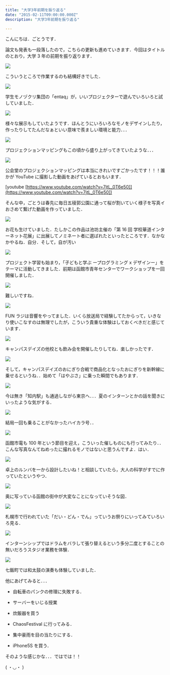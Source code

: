 ```yaml
---
title: "大学3年前期を振り返る"
date: "2015-02-11T09:00:00.000Z"
description: "大学3年前期を振り返る"

---
```


こんにちは．ごとうです．

論文も発表も一段落したので，こちらの更新も進めていきます．今回はタイトルのとおり，大学 3 年の前期を振り返ります．

![](https://cdn-images-1.medium.com/max/2000/0*UQTA9r7B_2EZcmeE.jpg)

こういうところで作業するのも結構好きでした．

![](https://cdn-images-1.medium.com/max/2000/0*TCRwz1qyjHrpy_a1.jpg)

学生モノヅクリ集団の「entaq」が，いいプロジェクターで遊んでいろいろと試していました．

![](https://cdn-images-1.medium.com/max/2000/0*16c82RXlv2DHDJ7H.jpg)

様々な展示もしていたようです．ほんとうにいろいろなモノをデザインしたり，作ったりしてたんだなぁといい意味で羨ましい環境と能力．．．

![](https://cdn-images-1.medium.com/max/2000/0*0tNibJiL6ti0CqS_.jpg)

プロジェクションマッピングもこの頃から盛り上がってきていたような．．．

![](https://cdn-images-1.medium.com/max/2000/0*vLXAkMGsMEkM3kAm.jpg)

公会堂のプロジェクションマッピングは本当にきれいですごかったです！！！誰かが YouTube に撮影した動画をあげているとおもいます．

[youtube [https://www.youtube.com/watch?v=7jtL_0T6e50]](https://www.youtube.com/watch?v=7jtL_0T6e50])

そんな中，ごとうは春先に毎日五稜郭公園に通って桜が割いていく様子を写真イおさめて繋げた動画を作っていました．

![](https://cdn-images-1.medium.com/max/2000/0*49P4BJKD_Fp943ws.jpg)

お花も生けていました．たしかこの作品は池坊主催の「第 16 回 学校華道インターネット花展」に出展してノミネート者に選ばれたといったところです．なかなかやるね．自分．そして，自が汚い

![](https://cdn-images-1.medium.com/max/2000/0*oCsOwYtFDhpjV7qw.jpg)

プロジェクト学習も始まり，「子どもと学ぶ ープログラミング x デザインー」をテーマに活動してきました．前期は函館市青年センターでワークショップを一回開催しました．

![](https://cdn-images-1.medium.com/max/2000/0*zg6qXB-a7AgubSTa.jpg)

難しいですね．

![](https://cdn-images-1.medium.com/max/2000/0*X5MFrjpkPINRrvXc.jpg)

FUN ラジは音響をやってました．いくら放送局で経験してたからって，いきなり使いこなすのは無理でしたが，こういう貴重な体験はしておくべきだと感じています．

![](https://cdn-images-1.medium.com/max/2000/0*zVBq6-anLqVovD52.jpg)

キャンパスデイズの他校とも飲み会を開催したりしてね．楽しかったです．

![](https://cdn-images-1.medium.com/max/2000/0*RTS7-mEW33ooXhnJ.jpg)

そして，キャンパスデイズのおにぎり合戦で商品化となったおにぎりを新幹線に乗せるというね．．始めて「はやぶさ」に乗った瞬間でもあります．

![](https://cdn-images-1.medium.com/max/2000/0*ASWk7mqhLz7kiXYN.jpg)

今は無き「知内駅」も通過しながら東京へ．．．夏のインターンとかの話を聞きにいったような気がする．

![](https://cdn-images-1.medium.com/max/2000/0*J1NkMX_NkBbopLWs.jpg)

結局一回も乗ることがなかったハイカラ号．．

![](https://cdn-images-1.medium.com/max/2000/0*UDwyeq55wkOivooI.jpg)

函館市電も 100 年という節目を迎え，こういった催しものにも行ってみたり．．こんな写真なんてねめったに撮れるモノではないと思うんですよ．はい．

![](https://cdn-images-1.medium.com/max/2000/0*_2F1ATtZqlqEmtFd.jpg)

卓上のルンバを一から設計したいね！と相談していたら，大人の科学がすでに作っていたというやつ．

![](https://cdn-images-1.medium.com/max/2000/0*XXN3oMluWZYuld2D.jpg)

奥に写っている函館の街中が大変なことになっていそうな図．

![](https://cdn-images-1.medium.com/max/2000/0*byX9t9j5upUaRM0j.jpg)

札幌市で行われていた「だい・どん・でん」っていうお祭りにいってみていろいろ見る．

![](https://cdn-images-1.medium.com/max/2000/0*v8ktF007n22zKCPl.jpg)

インターンシップではドラムをバラして張り替えるという多分二度とすることの無いだろうスタジオ業務を体験．

![](https://cdn-images-1.medium.com/max/2000/0*PS6ZAvdItu3G-k5_.jpg)

七飯町では和太鼓の演奏も体験していました．

他にあげてみると．．．

- 自転車のパンクの修理に失敗する．

- サーバーをいじる授業

- 炊飯器を買う

- ChaosFestival に行ってみる．

- 集中豪雨を目の当たりにする．

- iPhone5S を買う．

そのような感じかな．．．ではでは！！

( ・◡・ )
